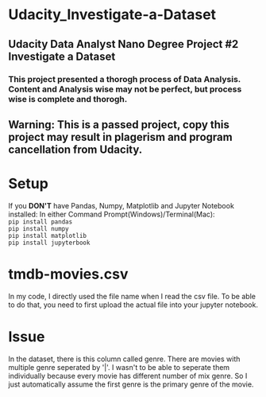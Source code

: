 # Udacity_Investigate-a-Dataset
## Udacity Data Analyst Nano Degree Project #2 Investigate a Dataset 
### This project presented a thorogh process of Data Analysis. Content and Analysis wise may not be perfect, but process wise is complete and thorogh. 
## **Warning: This is a passed project, copy this project may result in plagerism and program cancellation from Udacity.**
# Setup 
If you **DON'T** have Pandas, Numpy, Matplotlib and Jupyter Notebook installed: 
In either Command Prompt(Windows)/Terminal(Mac): \
`pip install pandas` \
`pip install numpy` \
`pip install matplotlib`\
`pip install jupyterbook` 

# tmdb-movies.csv 
In my code, I directly used the file name when I read the csv file. To be able to do that, you need to first upload the actual file into your jupyter notebook. 


# Issue
In the dataset, there is this column called genre. There are movies with multiple genre seperated by '|'. I wasn't to be able to seperate them individually because every movie has different number of mix genre. So I just automatically assume the first genre is the primary genre of the movie. 

